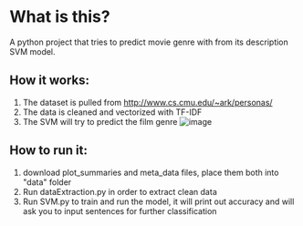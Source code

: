 # What is this?
A python project that tries to predict movie genre with from its description SVM model.

## How it works:
1) The dataset is pulled from http://www.cs.cmu.edu/~ark/personas/
2) The data is cleaned and vectorized with TF-IDF
3) The SVM will try to predict the film genre
![image](https://user-images.githubusercontent.com/24988290/97110170-64873500-16e0-11eb-85eb-732fa1015603.png)

## How to run it:
1) download plot_summaries and meta_data files, place them both into "data" folder 
2) Run dataExtraction.py in order to extract clean data
3) Run SVM.py to train and run the model, it will print out accuracy and will ask you to input sentences for further classification
